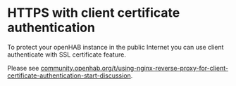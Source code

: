 # HTTPS with client certificate authentication

To protect your openHAB instance in the public Internet you can use client authenticate with SSL certificate feature.

Please see [community.openhab.org/t/using-nginx-reverse-proxy-for-client-certificate-authentication-start-discussion](https://community.openhab.org/t/using-nginx-reverse-proxy-for-client-certificate-authentication-start-discussion/43064).
